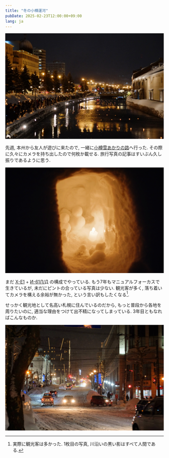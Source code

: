 ```yaml
---
title: "冬の小樽運河"
pubDate: 2025-02-23T12:00:00+09:00
lang: ja
---
```


![FUJIFILM X-E1 + Индустар-61 Л/Д 55мм ƒ/2,8](1.jpg)

先週, 本州から友人が遊びに来たので, 一緒に[小樽雪あかりの路](http://yukiakarinomichi.org/)へ行った. その際に久々にカメラを持ち出したので何枚か載せる. 旅行写真の記事はすいぶん久し振りであるように思う.

![FUJIFILM X-E1 + Индустар-61 Л/Д 55мм ƒ/2,8](2.jpg)

まだ [X-E1](/blog/camera/x-e1/) + [И-61Л/Д](/blog/camera/2021/#2%E6%9C%88-2%E6%AC%A1%E8%A9%A6%E9%A8%93%E5%8C%97%E5%A4%A7%E5%8F%97%E9%A8%93) の構成でやっている. もう7年もマニュアルフォーカスで生きているが, 未だにピントの合っている写真は少ない. 観光客が多く, 落ち着いてカメラを構える余裕が無かった, という言い訳もしたくなる[^1].

[^1]: 実際に観光客は多かった. 1枚目の写真, 川沿いの黒い影はすべて人間である.

せっかく観光地として名高い札幌に住んでいるのだから, もっと普段から各地を周りたいのに, 適当な理由をつけて出不精になってしまっている. 3年目ともなればこんなものか.

![FUJIFILM X-E1 + Индустар-61 Л/Д 55мм ƒ/2,8](3.jpg)
